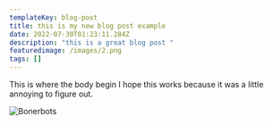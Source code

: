 ```yaml
---
templateKey: blog-post
title: this is my new blog post example
date: 2022-07-30T01:23:11.284Z
description: "this is a great blog post "
featuredimage: /images/2.png
tags: []
---
```

This is where the body begin I hope this works because it was a little annoying to figure out.

![Bonerbots](/images/2.png "bonerbots")